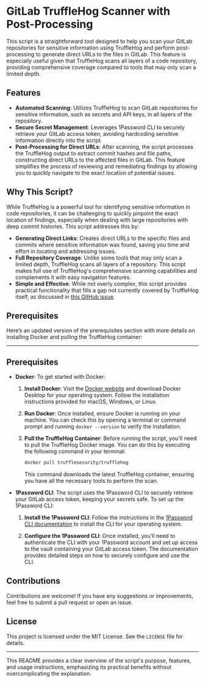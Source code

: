 # GitLab TruffleHog Scanner with Post-Processing

This script is a straightforward tool designed to help you scan your GitLab repositories for sensitive information using TruffleHog and perform post-processing to generate direct URLs to the files in GitLab. This feature is especially useful given that TruffleHog scans all layers of a code repository, providing comprehensive coverage compared to tools that may only scan a limited depth.

## Features

- **Automated Scanning**: Utilizes TruffleHog to scan GitLab repositories for sensitive information, such as secrets and API keys, in all layers of the repository.
- **Secure Secret Management**: Leverages 1Password CLI to securely retrieve your GitLab access token, avoiding hardcoding sensitive information directly into the script.
- **Post-Processing for Direct URLs**: After scanning, the script processes the TruffleHog output to extract commit hashes and file paths, constructing direct URLs to the affected files in GitLab. This feature simplifies the process of reviewing and remediating findings by allowing you to quickly navigate to the exact location of potential issues.

## Why This Script?

While TruffleHog is a powerful tool for identifying sensitive information in code repositories, it can be challenging to quickly pinpoint the exact location of findings, especially when dealing with large repositories with deep commit histories. This script addresses this by:

- **Generating Direct Links**: Creates direct URLs to the specific files and commits where sensitive information was found, saving you time and effort in locating and addressing issues.
- **Full Repository Coverage**: Unlike some tools that may only scan a limited depth, TruffleHog scans all layers of a repository. This script makes full use of TruffleHog's comprehensive scanning capabilities and complements it with easy navigation features.
- **Simple and Effective**: While not overly complex, this script provides practical functionality that fills a gap not currently covered by TruffleHog itself, as discussed in [this GitHub issue](https://github.com/trufflesecurity/trufflehog/issues/781).

## Prerequisites

Here’s an updated version of the prerequisites section with more details on installing Docker and pulling the TruffleHog container:

---

## Prerequisites

- **Docker**: To get started with Docker:

  1. **Install Docker**: Visit the [Docker website](https://www.docker.com/products/docker-desktop) and download Docker Desktop for your operating system. Follow the installation instructions provided for macOS, Windows, or Linux.
  
  2. **Run Docker**: Once installed, ensure Docker is running on your machine. You can check this by opening a terminal or command prompt and running `docker --version` to verify the installation.

  3. **Pull the TruffleHog Container**: Before running the script, you'll need to pull the TruffleHog Docker image. You can do this by executing the following command in your terminal:
     ```bash
     docker pull trufflesecurity/trufflehog
     ```
     This command downloads the latest TruffleHog container, ensuring you have all the necessary tools to perform the scan.

- **1Password CLI**: The script uses the 1Password CLI to securely retrieve your GitLab access token, keeping your secrets safe. To set up the 1Password CLI:

  1. **Install the 1Password CLI**: Follow the instructions in the [1Password CLI documentation](https://developer.1password.com/docs/cli/get-started/) to install the CLI for your operating system.
  
  2. **Configure the 1Password CLI**: Once installed, you’ll need to authenticate the CLI with your 1Password account and set up access to the vault containing your GitLab access token. The documentation provides detailed steps on how to securely configure and use the CLI.


## Contributions

Contributions are welcome! If you have any suggestions or improvements, feel free to submit a pull request or open an issue.

## License

This project is licensed under the MIT License. See the `LICENSE` file for details.

---

This README provides a clear overview of the script's purpose, features, and usage instructions, emphasizing its practical benefits without overcomplicating the explanation.
